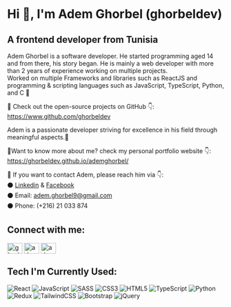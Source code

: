 # Hi 👋, I'm Adem Ghorbel (ghorbeldev)

## A frontend developer from Tunisia

Adem Ghorbel is a software developer. He started programming aged 14 and from there, his story began. He is mainly a web developer with more than 2 years of experience working on multiple projects.<br>
Worked on multiple Frameworks and libraries such as ReactJS and programming & scripting languages such as JavaScript, TypeScript, Python, and C 🙌

📍 Check out the open-source projects on GitHub 👇:<br> 
https://www.github.com/ghorbeldev

Adem is a passionate developer striving for excellence in his field through meaningful aspects.🎯

📎Want to know more about me? check my personal portfolio website 👇:<br>
https://ghorbeldev.github.io/ademghorbel/

🔰 If you want to contact Adem, please reach him via 👇:<br>
⚫️ [Linkedin](https://www.linkedin.com/in/adem-ghorbel-324659219/) & [Facebook](https://www.facebook.com/adem.ghorbel.98)<br>
⚫️ Email: adem.ghorbel9@gmail.com<br>
⚫️ Phone: (+216) 21 033 874<br>

## Connect with me:

<p align="left">
<a href="https://twitter.com/ghorbel_adem" target="blank"><img align="center" src="https://raw.githubusercontent.com/rahuldkjain/github-profile-readme-generator/master/src/images/icons/Social/twitter.svg" alt="ghorbel_adem" height="25" width="35" /></a>
<a href="https://linkedin.com/in/adem ghorbel" target="blank"><img align="center" src="https://raw.githubusercontent.com/rahuldkjain/github-profile-readme-generator/master/src/images/icons/Social/linked-in-alt.svg" alt="adem ghorbel" height="25" width="35" /></a>
<a href="https://fb.com/adem ghorbel" target="blank"><img align="center" src="https://raw.githubusercontent.com/rahuldkjain/github-profile-readme-generator/master/src/images/icons/Social/facebook.svg" alt="adem ghorbel" height="25" width="35" /></a>
</p>

## Tech I'm Currently Used:

![React](https://img.shields.io/badge/react-%2320232a.svg?style=for-the-badge&logo=react&logoColor=%2361DAFB)
![JavaScript](https://img.shields.io/badge/javascript-%23323330.svg?style=for-the-badge&logo=javascript&logoColor=%23F7DF1E)
![SASS](https://img.shields.io/badge/SASS-hotpink.svg?style=for-the-badge&logo=SASS&logoColor=white)
![CSS3](https://img.shields.io/badge/css3-%231572B6.svg?style=for-the-badge&logo=css3&logoColor=white)
![HTML5](https://img.shields.io/badge/html5-%23E34F26.svg?style=for-the-badge&logo=html5&logoColor=white)
![TypeScript](https://img.shields.io/badge/typescript-%23007ACC.svg?style=for-the-badge&logo=typescript&logoColor=white)
![Python](https://img.shields.io/badge/python-3670A0?style=for-the-badge&logo=python&logoColor=ffdd54)
![Redux](https://img.shields.io/badge/redux-%23593d88.svg?style=for-the-badge&logo=redux&logoColor=white)
![TailwindCSS](https://img.shields.io/badge/tailwindcss-%2338B2AC.svg?style=for-the-badge&logo=tailwind-css&logoColor=white)
![Bootstrap](https://img.shields.io/badge/bootstrap-%23563D7C.svg?style=for-the-badge&logo=bootstrap&logoColor=white)
![jQuery](https://img.shields.io/badge/jquery-%230769AD.svg?style=for-the-badge&logo=jquery&logoColor=white)

